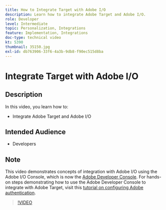 ```yaml
---
title: How to Integrate Target with Adobe I/O
description: Learn how to integrate Adobe Target and Adobe I/O.
role: Developer
level: Intermediate
topic: Personalization, Integrations
feature: Implementation, Integrations
doc-type: technical video
kt: 5390
thumbnail: 35150.jpg
exl-id: db763906-33f6-4a3b-9db8-f90ec515d8ba
---
```

# Integrate Target with Adobe I/O

## Description

In this video, you learn how to:

* Integrate Adobe Target and Adobe I/O

## Intended Audience

* Developers

## Note

This video demonstrates concepts of integration with Adobe I/O using the Adobe I/O Console, which is now the [Adobe Developer Console](https://console.adobe.io/home). For hands-on steps demonstrating how to use the Adobe Developer Console to integrate with Adobe Target, visit this [tutorial on configuring Adobe authentication](https://experienceleague.adobe.com/docs/target-learn/tutorials/apis/configure-io-target-integration.html?lang=en).

>[!VIDEO](https://video.tv.adobe.com/v/35150/?quality=12)
